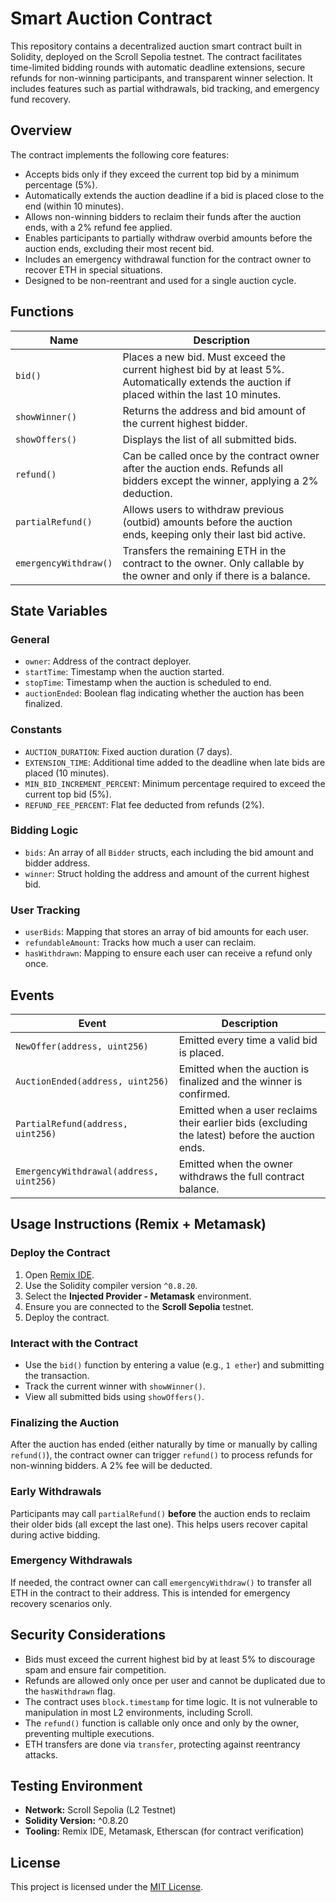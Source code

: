 # Smart Auction Contract

This repository contains a decentralized auction smart contract built in Solidity, deployed on the Scroll Sepolia testnet. The contract facilitates time-limited bidding rounds with automatic deadline extensions, secure refunds for non-winning participants, and transparent winner selection. It includes features such as partial withdrawals, bid tracking, and emergency fund recovery.

## **Overview**

The contract implements the following core features:

- Accepts bids only if they exceed the current top bid by a minimum percentage (5%).
- Automatically extends the auction deadline if a bid is placed close to the end (within 10 minutes).
- Allows non-winning bidders to reclaim their funds after the auction ends, with a 2% refund fee applied.
- Enables participants to partially withdraw overbid amounts before the auction ends, excluding their most recent bid.
- Includes an emergency withdrawal function for the contract owner to recover ETH in special situations.
- Designed to be non-reentrant and used for a single auction cycle.

## **Functions**

| **Name**              | **Description** |
|------------------------|------------------|
| `bid()`                | Places a new bid. Must exceed the current highest bid by at least 5%. Automatically extends the auction if placed within the last 10 minutes. |
| `showWinner()`         | Returns the address and bid amount of the current highest bidder. |
| `showOffers()`         | Displays the list of all submitted bids. |
| `refund()`             | Can be called once by the contract owner after the auction ends. Refunds all bidders except the winner, applying a 2% deduction. |
| `partialRefund()`      | Allows users to withdraw previous (outbid) amounts before the auction ends, keeping only their last bid active. |
| `emergencyWithdraw()`  | Transfers the remaining ETH in the contract to the owner. Only callable by the owner and only if there is a balance. |

## **State Variables**

### **General**

- `owner`: Address of the contract deployer.
- `startTime`: Timestamp when the auction started.
- `stopTime`: Timestamp when the auction is scheduled to end.
- `auctionEnded`: Boolean flag indicating whether the auction has been finalized.

### **Constants**

- `AUCTION_DURATION`: Fixed auction duration (7 days).
- `EXTENSION_TIME`: Additional time added to the deadline when late bids are placed (10 minutes).
- `MIN_BID_INCREMENT_PERCENT`: Minimum percentage required to exceed the current top bid (5%).
- `REFUND_FEE_PERCENT`: Flat fee deducted from refunds (2%).

### **Bidding Logic**

- `bids`: An array of all `Bidder` structs, each including the bid amount and bidder address.
- `winner`: Struct holding the address and amount of the current highest bid.

### **User Tracking**

- `userBids`: Mapping that stores an array of bid amounts for each user.
- `refundableAmount`: Tracks how much a user can reclaim.
- `hasWithdrawn`: Mapping to ensure each user can receive a refund only once.

## **Events**

| **Event**                           | **Description** |
|-------------------------------------|------------------|
| `NewOffer(address, uint256)`        | Emitted every time a valid bid is placed. |
| `AuctionEnded(address, uint256)`    | Emitted when the auction is finalized and the winner is confirmed. |
| `PartialRefund(address, uint256)`   | Emitted when a user reclaims their earlier bids (excluding the latest) before the auction ends. |
| `EmergencyWithdrawal(address, uint256)` | Emitted when the owner withdraws the full contract balance. |

## **Usage Instructions (Remix + Metamask)**

### **Deploy the Contract**

1. Open [Remix IDE](https://remix.ethereum.org).
2. Use the Solidity compiler version `^0.8.20`.
3. Select the **Injected Provider - Metamask** environment.
4. Ensure you are connected to the **Scroll Sepolia** testnet.
5. Deploy the contract.

### **Interact with the Contract**

- Use the `bid()` function by entering a value (e.g., `1 ether`) and submitting the transaction.
- Track the current winner with `showWinner()`.
- View all submitted bids using `showOffers()`.

### **Finalizing the Auction**

After the auction has ended (either naturally by time or manually by calling `refund()`), the contract owner can trigger `refund()` to process refunds for non-winning bidders. A 2% fee will be deducted.

### **Early Withdrawals**

Participants may call `partialRefund()` **before** the auction ends to reclaim their older bids (all except the last one). This helps users recover capital during active bidding.

### **Emergency Withdrawals**

If needed, the contract owner can call `emergencyWithdraw()` to transfer all ETH in the contract to their address. This is intended for emergency recovery scenarios only.

## **Security Considerations**

- Bids must exceed the current highest bid by at least 5% to discourage spam and ensure fair competition.
- Refunds are allowed only once per user and cannot be duplicated due to the `hasWithdrawn` flag.
- The contract uses `block.timestamp` for time logic. It is not vulnerable to manipulation in most L2 environments, including Scroll.
- The `refund()` function is callable only once and only by the owner, preventing multiple executions.
- ETH transfers are done via `transfer`, protecting against reentrancy attacks.

## **Testing Environment**

- **Network:** Scroll Sepolia (L2 Testnet)
- **Solidity Version:** ^0.8.20
- **Tooling:** Remix IDE, Metamask, Etherscan (for contract verification)

## **License**

This project is licensed under the [MIT License](https://opensource.org/licenses/MIT).
